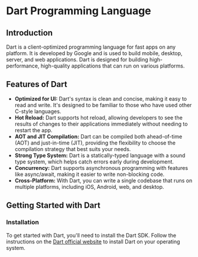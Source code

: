 # Dart Programming Language

## Introduction

Dart is a client-optimized programming language for fast apps on any platform. It is developed by Google and is used to build mobile, desktop, server, and web applications. Dart is designed for building high-performance, high-quality applications that can run on various platforms.

## Features of Dart

- **Optimized for UI:** Dart's syntax is clean and concise, making it easy to read and write. It's designed to be familiar to those who have used other C-style languages.
- **Hot Reload:** Dart supports hot reload, allowing developers to see the results of changes to their applications immediately without needing to restart the app.
- **AOT and JIT Compilation:** Dart can be compiled both ahead-of-time (AOT) and just-in-time (JIT), providing the flexibility to choose the compilation strategy that best suits your needs.
- **Strong Type System:** Dart is a statically-typed language with a sound type system, which helps catch errors early during development.
- **Concurrency:** Dart supports asynchronous programming with features like async/await, making it easier to write non-blocking code.
- **Cross-Platform:** With Dart, you can write a single codebase that runs on multiple platforms, including iOS, Android, web, and desktop.

## Getting Started with Dart

### Installation

To get started with Dart, you'll need to install the Dart SDK. Follow the instructions on the [Dart official website](https://dart.dev/get-dart) to install Dart on your operating system.

